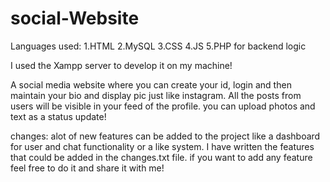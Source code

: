 # social-Website
Languages used:
1.HTML
2.MySQL
3.CSS
4.JS
5.PHP for backend logic


I used the Xampp server to develop it on my machine!

A social media website where you can create your id, login and then maintain your bio and display pic just like instagram. All the posts from users will be visible in your feed of the profile. you can upload photos and text as a status update!

changes: alot of new features can be added to the project like a dashboard for user and chat functionality or a like system. I have written the features that could be added in the changes.txt file. if you want to add any feature feel free to do it and share it with me!

